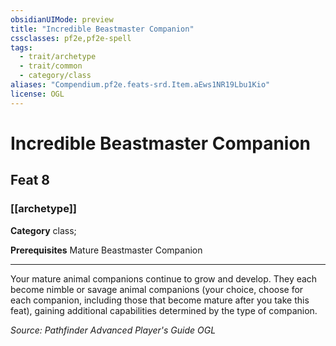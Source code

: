 ```yaml
---
obsidianUIMode: preview
title: "Incredible Beastmaster Companion"
cssclasses: pf2e,pf2e-spell
tags:
  - trait/archetype
  - trait/common
  - category/class
aliases: "Compendium.pf2e.feats-srd.Item.aEws1NR19Lbu1Kio"
license: OGL
---
```

# Incredible Beastmaster Companion
## Feat 8
### [[archetype]]

**Category** class; 



**Prerequisites** Mature Beastmaster Companion
* * *
Your mature animal companions continue to grow and develop. They each become nimble or savage animal companions (your choice, choose for each companion, including those that become mature after you take this feat), gaining additional capabilities determined by the type of companion.

*Source: Pathfinder Advanced Player's Guide*
*OGL*